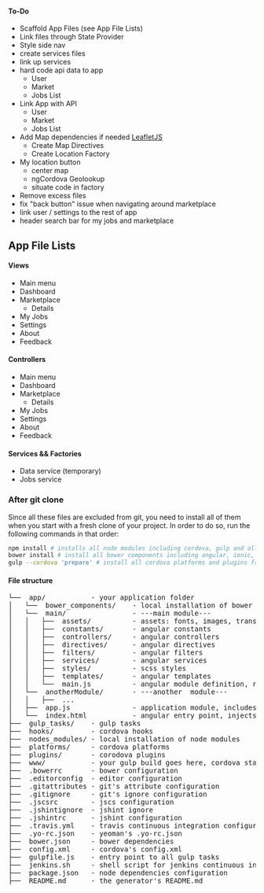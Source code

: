 
#### To-Do 
- Scaffold App Files (see App File Lists)
- Link files through State Provider
- Style side nav
- create services files 
- link up services 
- hard code api data to app
    * User
    * Market 
    * Jobs List
- Link App with API 
    * User
    * Market 
    * Jobs List
- Add Map dependencies if needed [LeafletJS](https://github.com/tombatossals/angular-leaflet-directive)
    * Create Map Directives 
    * Create Location Factory 
- My location button
    * center map
    * ngCordova Geolookup 
    * situate code in factory
- Remove excess files 
- fix "back button" issue when navigating around marketplace
- link user / settings to the rest of app 
- header search bar for my jobs and marketplace 


## App File Lists

#### Views 
- Main menu 
- Dashboard 
- Marketplace
    * Details 
- My Jobs
- Settings
- About
- Feedback 

#### Controllers  
- Main menu 
- Dashboard 
- Marketplace
    * Details 
- My Jobs
- Settings
- About
- Feedback 

#### Services && Factories
- Data service (temporary) 
- Jobs service 

### After git clone
Since all these files are excluded from git, you need to install all of them when you start with a fresh clone of your project. In order to do so, run the following commands in that order:
```sh
npm install # installs all node modules including cordova, gulp and all that
bower install # install all bower components including angular, ionic, ng-cordova, ...
gulp --cordova 'prepare' # install all cordova platforms and plugins from the config.xml
```

#### File structure
<pre>
└──  app/           - your application folder
│   └──  bower_components/    - local installation of bower packages
│   └──  main/                - ---main module---
│   │   ├──  assets/          - assets: fonts, images, translation, etc... goes here
│   │   ├──  constants/       - angular constants
│   │   ├──  controllers/     - angular controllers
│   │   ├──  directives/      - angular directives
│   │   ├──  filters/         - angular filters
│   │   ├──  services/        - angular services
│   │   ├──  styles/          - scss styles
│   │   ├──  templates/       - angular templates
│   │   └──  main.js          - angular module definition, routing etc...
│   └──  anotherModule/       - ---another  module---
│   │   ├──  ...
│   ├──  app.js               - application module, includes main module, ionic, ui-router etc ...
│   └──  index.html           - angular entry point, injects: app files, bower files, fonts,  ...
├──  gulp_tasks/    - gulp tasks
├──  hooks/         - cordova hooks
├──  nodes_modules/ - local installation of node modules
├──  platforms/     - cordova platforms
├──  plugins/       - corodova plugins
├──  www/           - your gulp build goes here, cordova starts building from here
├──  .bowerrc       - bower configuration
├──  .editorconfig  - editor configuration
├──  .gitattributes - git's attribute configuration
├──  .gitignore     - git's ignore configuration
├──  .jscsrc        - jscs configuration
├──  .jshintignore  - jshint ignore
├──  .jshintrc      - jshint configuration
├──  .travis.yml    - travis continuous integration configuration
├──  .yo-rc.json    - yeoman's .yo-rc.json
├──  bower.json     - bower dependencies
├──  config.xml     - cordova's config.xml
├──  gulpfile.js    - entry point to all gulp tasks
├──  jenkins.sh     - shell script for jenkins continuous integration
├──  package.json   - node dependencies configuration
├──  README.md      - the generator's README.md
</pre>